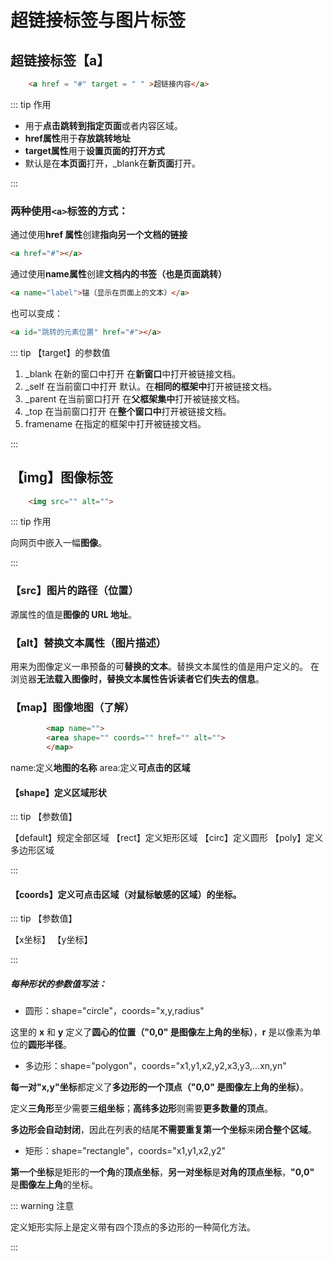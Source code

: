 # 超链接标签与图片标签

## 超链接标签【a】

```HTML
    <a href = "#" target = " " >超链接内容</a>
```

::: tip 作用

- 用于**点击跳转到指定页面**或者内容区域。 
- **href属性**用于**存放跳转地址**
- **target属性**用于**设置页面的打开方式**
- 默认是在**本页面**打开，_blank在**新页面**打开。

:::

### 两种使用`<a>`标签的方式：
通过使用**href 属性**创建**指向另一个文档的链接**

```HTML
<a href="#"></a>
```

通过使用**name属性**创建**文档内的书签（也是页面跳转）**

```HTML
<a name="label">锚（显示在页面上的文本）</a>
```

也可以变成：
```HTML
<a id="跳转的元素位置" href="#"></a>
```

::: tip 【target】的参数值

1. _blank 在新的窗口中打开
    在**新窗口**中打开被链接文档。
2. _self 在当前窗口中打开
    默认。在**相同的框架中**打开被链接文档。
3. _parent 在当前窗口打开
    在**父框架集中**打开被链接文档。
4. _top 在当前窗口打开
    在**整个窗口中**打开被链接文档。
5. framename 在指定的框架中打开被链接文档。

:::

## 【img】图像标签

```HTML
    <img src="" alt="">
```

::: tip 作用

向网页中嵌入一幅**图像**。

:::

### 【src】图片的路径（位置）

源属性的值是**图像的 URL 地址**。

### 【alt】替换文本属性（图片描述）

用来为图像定义一串预备的可**替换的文本**。替换文本属性的值是用户定义的。
在浏览器**无法载入图像时，替换文本属性告诉读者它们失去的信息**。

### 【map】图像地图（了解）

```HTML
        <map name="">
        <area shape="" coords="" href="" alt="">
        </map>
```

name:定义**地图的名称**
area:定义**可点击的区域**

#### 【shape】定义区域形状

::: tip 【参数值】

【default】规定全部区域
【rect】定义矩形区域
【circ】定义圆形
【poly】定义多边形区域

:::

#### 【coords】定义可点击区域（对鼠标敏感的区域）的坐标。

::: tip 【参数值】

【x坐标】
【y坐标】

:::

##### 每种形状的参数值写法：

- 圆形：shape="circle"，coords="x,y,radius"

这里的 **x** 和 **y** 定义了**圆心的位置（"0,0" 是图像左上角的坐标）**，**r** 是以像素为单位的**圆形半径**。

- 多边形：shape="polygon"，coords="x1,y1,x2,y2,x3,y3,...xn,yn"

**每一对"x,y"坐标**都定义了**多边形的一个顶点（"0,0" 是图像左上角的坐标）**。

定义**三角形**至少需要**三组坐标**；**高纬多边形**则需要**更多数量的顶点**。

**多边形会自动封闭**，因此在列表的结尾**不需要重复第一个坐标**来**闭合整个区域**。

- 矩形：shape="rectangle"，coords="x1,y1,x2,y2"

**第一个坐标**是矩形的**一个角**的**顶点坐标**，**另一对坐标**是**对角的顶点坐标**，**"0,0"** 是**图像左上角**的坐标。

::: warning 注意

定义矩形实际上是定义带有四个顶点的多边形的一种简化方法。

:::
